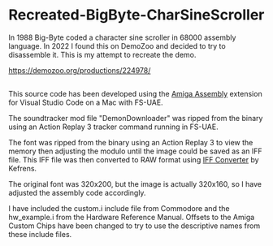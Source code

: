 # Recreated-BigByte-CharSineScroller

In 1988 Big-Byte coded a character sine scroller in 68000 assembly language. In 2022 I found this on DemoZoo and decided to try to disassemble it. This is my attempt to recreate the demo.

https://demozoo.org/productions/224978/

## 

This source code has been developed using the [Amiga Assembly](https://github.com/prb28/vscode-amiga-assembly) extension for Visual Studio Code on a Mac with FS-UAE.

The soundtracker mod file "DemonDownloader" was ripped from the binary using an Action Replay 3 tracker command running in FS-UAE.

The font was ripped from the binary using an Action Replay 3 to view the memory then adjusting the modulo until the image could be saved as an IFF file. This IFF file was then converted to RAW format using [IFF Converter](http://janeway.exotica.org.uk/release.php?id=19257) by Kefrens.

The original font was 320x200, but the image is actually 320x160, so I have adjusted the assembly code accordingly.

I have included the custom.i include file from Commodore and the hw_example.i from the Hardware Reference Manual. Offsets to the Amiga Custom Chips have been changed to try to use the descriptive names from these include files.